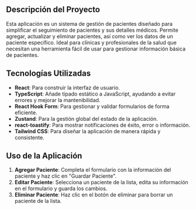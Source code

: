 ## Descripción del Proyecto

Esta aplicación es un sistema de gestión de pacientes diseñado para simplificar el seguimiento de pacientes y sus detalles médicos. Permite agregar, actualizar y eliminar pacientes, así como ver los datos de un paciente específico. Ideal para clínicas y profesionales de la salud que necesitan una herramienta fácil de usar para gestionar información básica de pacientes.

## Tecnologías Utilizadas

- **React**: Para construir la interfaz de usuario.
- **TypeScript**: Añade tipado estático a JavaScript, ayudando a evitar errores y mejorar la mantenibilidad.
- **React Hook Form**: Para gestionar y validar formularios de forma eficiente.
- **Zustand**: Para la gestión global del estado de la aplicación.
- **react-toastify**: Para mostrar notificaciones de éxito, error o información.
- **Tailwind CSS**: Para diseñar la aplicación de manera rápida y consistente.

## Uso de la Aplicación

1. **Agregar Paciente**: Completa el formulario con la información del paciente y haz clic en "Guardar Paciente".
2. **Editar Paciente**: Selecciona un paciente de la lista, edita su información en el formulario y guarda los cambios.
3. **Eliminar Paciente**: Haz clic en el botón de eliminar para borrar un paciente de la lista.